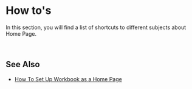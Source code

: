 # How to's

In this section, you will find a list of shortcuts to different subjects about Home Page.

<br/>

## See Also  

* [How To Set Up Workbook as a Home Page](howto/homepage.md)


